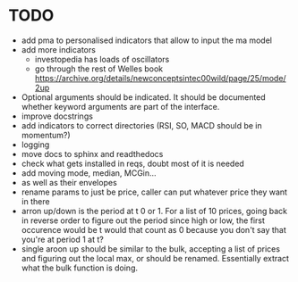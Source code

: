 # TODO

- add pma to personalised indicators that allow to input the ma model
- add more indicators
  - investopedia has loads of oscillators
  - go through the rest of Welles book https://archive.org/details/newconceptsintec00wild/page/25/mode/2up
- Optional arguments should be indicated. It should be documented whether keyword arguments are part of the interface.
- improve docstrings
- add indicators to correct directories (RSI, SO, MACD should be in momentum?)
- logging
- move docs to sphinx and readthedocs
- check what gets installed in reqs, doubt most of it is needed
- add moving mode, median, MCGin... 
- as well as their envelopes
- rename params to just be price, caller can put whatever price they want in there
- arron up/down is the period at t 0 or 1. For a list of 10 prices, going back in reverse order to figure out the period
    since high or low, the first occurence would be t would that count as 0 because you don't say that you're at period 1 at t?
- single aroon up should be similar to the bulk, accepting a list of prices and figuring out the local max, or should be renamed. Essentially extract what the bulk function is doing.

